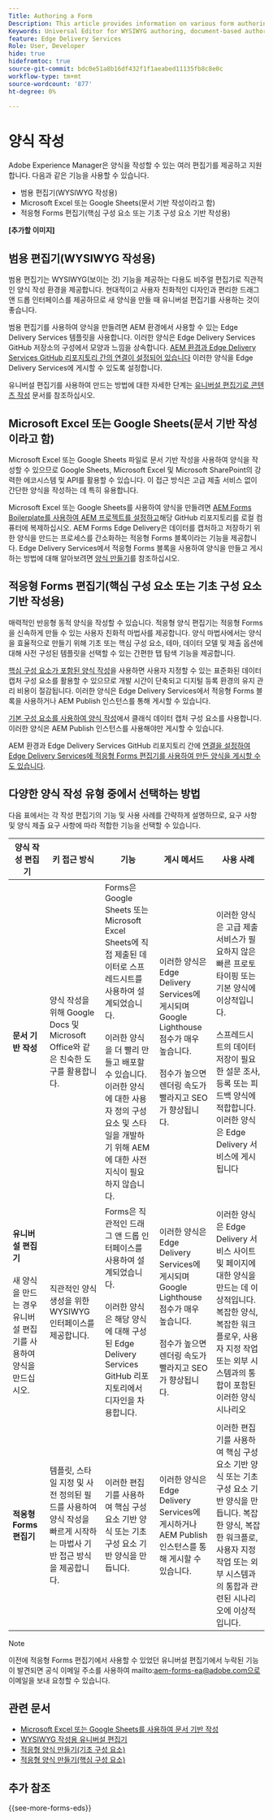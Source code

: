 ```yaml
---
Title: Authoring a Form
Description: This article provides information on various form authoring platforms, including the Universal Editor, document-based authoring, and Adaptive Forms editors (Core Components and Foundation Components).
Keywords: Universal Editor for WYSIWYG authoring, document-based authoring, Adaptive Forms editors, Adaptive Forms editors for Core Components authoring, Adaptive Forms editors for Foundation Components authoring
feature: Edge Delivery Services
Role: User, Developer
hide: true
hidefromtoc: true
source-git-commit: bdc0e51a8b16df432f1f1aeabed11135fb8c8e0c
workflow-type: tm+mt
source-wordcount: '877'
ht-degree: 0%

---
```



# 양식 작성

Adobe Experience Manager은 양식을 작성할 수 있는 여러 편집기를 제공하고 지원합니다. 다음과 같은 기능을 사용할 수 있습니다.
* 범용 편집기(WYSIWYG 작성용)
* Microsoft Excel 또는 Google Sheets(문서 기반 작성이라고 함)
* 적응형 Forms 편집기(핵심 구성 요소 또는 기초 구성 요소 기반 작성용)

**[추가할 이미지]**

## 범용 편집기(WYSIWYG 작성용)

범용 편집기는 WYSIWYG(보이는 것) 기능을 제공하는 다용도 비주얼 편집기로 직관적인 양식 작성 환경을 제공합니다. 현대적이고 사용자 친화적인 디자인과 편리한 드래그 앤 드롭 인터페이스를 제공하므로 새 양식을 만들 때 유니버설 편집기를 사용하는 것이 좋습니다.

범용 편집기를 사용하여 양식을 만들려면 AEM 환경에서 사용할 수 있는 Edge Delivery Services 템플릿을 사용합니다. 이러한 양식은 Edge Delivery Services GitHub 저장소의 구성에서 모양과 느낌을 상속합니다. [AEM 환경과 Edge Delivery Services GitHub 리포지토리 간의 연결이 설정되어 있습니다](/help/edge/docs/forms/publishing-forms.md) 이러한 양식을 Edge Delivery Services에 게시할 수 있도록 설정합니다.

유니버설 편집기를 사용하여 만드는 방법에 대한 자세한 단계는 [유니버설 편집기로 콘텐츠 작성](https://experienceleague.adobe.com/en/docs/experience-manager-cloud-service/content/sites/authoring/universal-editor/authoring) 문서를 참조하십시오.

## Microsoft Excel 또는 Google Sheets(문서 기반 작성이라고 함)

Microsoft Excel 또는 Google Sheets 파일로 문서 기반 작성을 사용하여 양식을 작성할 수 있으므로 Google Sheets, Microsoft Excel 및 Microsoft SharePoint의 강력한 에코시스템 및 API를 활용할 수 있습니다. 이 접근 방식은 고급 제출 서비스 없이 간단한 양식을 작성하는 데 특히 유용합니다.

Microsoft Excel 또는 Google Sheets를 사용하여 양식을 만들려면 [AEM Forms Boilerplate를 사용하여 AEM 프로젝트를 설정하고](/help/edge/docs/forms/tutorial.md#create-a-new-aem-project-pre-configured-with-adaptive-forms-block)해당 GitHub 리포지토리를 로컬 컴퓨터에 복제하십시오. AEM Forms Edge Delivery은 데이터를 캡처하고 저장하기 위한 양식을 만드는 프로세스를 간소화하는 적응형 Forms 블록이라는 기능을 제공합니다. Edge Delivery Services에서 적응형 Forms 블록을 사용하여 양식을 만들고 게시하는 방법에 대해 알아보려면 [양식 만들기](/help/edge/docs/forms/create-forms.md)를 참조하십시오.

## 적응형 Forms 편집기(핵심 구성 요소 또는 기초 구성 요소 기반 작성용)

매력적인 반응형 동적 양식을 작성할 수 있습니다. 적응형 양식 편집기는 적응형 Forms을 신속하게 만들 수 있는 사용자 친화적 마법사를 제공합니다. 양식 마법사에서는 양식을 효율적으로 만들기 위해 기초 또는 핵심 구성 요소, 테마, 데이터 모델 및 제출 옵션에 대해 사전 구성된 템플릿을 선택할 수 있는 간편한 탭 탐색 기능을 제공합니다.

[핵심 구성 요소가 포함된 양식 작성](/help/forms/creating-adaptive-form-core-components.md)을 사용하면 사용자 지정할 수 있는 표준화된 데이터 캡처 구성 요소를 활용할 수 있으므로 개발 시간이 단축되고 디지털 등록 환경의 유지 관리 비용이 절감됩니다. 이러한 양식은 Edge Delivery Services에서 적응형 Forms 블록을 사용하거나 AEM Publish 인스턴스를 통해 게시할 수 있습니다.

[기본 구성 요소를 사용하여 양식 작성](/help/forms/create-an-adaptive-form.md)에서 클래식 데이터 캡처 구성 요소를 사용합니다. 이러한 양식은 AEM Publish 인스턴스를 사용해야만 게시할 수 있습니다.

AEM 환경과 Edge Delivery Services GitHub 리포지토리 간에 [연결을 설정하여 Edge Delivery Services에 적응형 Forms 편집기를 사용하여 만든 양식을 게시할 수도 있습니다](/help/edge/docs/forms/publishing-forms.md).

## 다양한 양식 작성 유형 중에서 선택하는 방법

다음 표에서는 각 작성 편집기의 기능 및 사용 사례를 간략하게 설명하므로, 요구 사항 및 양식 제출 요구 사항에 따라 적합한 기능을 선택할 수 있습니다.

| **양식 작성 편집기** | **키 접근 방식** | **기능** | **게시 메서드** | **사용 사례** |
|--------|-----------|-------|-------|------------------------------------------------|
| **문서 기반 작성** | 양식 작성을 위해 Google Docs 및 Microsoft Office와 같은 친숙한 도구를 활용합니다. | Forms은 Google Sheets 또는 Microsoft Excel Sheets에 직접 제출된 데이터로 스프레드시트를 사용하여 설계되었습니다. </br> </br> 이러한 양식을 더 빨리 만들고 배포할 수 있습니다. 이러한 양식에 대한 사용자 정의 구성 요소 및 스타일을 개발하기 위해 AEM에 대한 사전 지식이 필요하지 않습니다. | 이러한 양식은 Edge Delivery Services에 게시되며 Google Lighthouse 점수가 매우 높습니다. </br> </br> 점수가 높으면 렌더링 속도가 빨라지고 SEO가 향상됩니다. | 이러한 양식은 고급 제출 서비스가 필요하지 않은 빠른 프로토타이핑 또는 기본 양식에 이상적입니다. </br> </br> 스프레드시트의 데이터 저장이 필요한 설문 조사, 등록 또는 피드백 양식에 적합합니다. 이러한 양식은 Edge Delivery 서비스에 게시됩니다 |
| **유니버설 편집기** </br> </br> 새 양식을 만드는 경우 유니버설 편집기를 사용하여 양식을 만드십시오. | 직관적인 양식 생성을 위한 WYSIWYG 인터페이스를 제공합니다. | Forms은 직관적인 드래그 앤 드롭 인터페이스를 사용하여 설계되었습니다. </br> </br> 이러한 양식은 해당 양식에 대해 구성된 Edge Delivery Services GitHub 리포지토리에서 디자인을 차용합니다. | 이러한 양식은 Edge Delivery Services에 게시되며 Google Lighthouse 점수가 매우 높습니다. </br> </br> 점수가 높으면 렌더링 속도가 빨라지고 SEO가 향상됩니다. | 이러한 양식은 Edge Delivery 서비스 사이트 및 페이지에 대한 양식을 만드는 데 이상적입니다. 복잡한 양식, 복잡한 워크플로우, 사용자 지정 작업 또는 외부 시스템과의 통합이 포함된 이러한 양식 시나리오 |
| **적응형 Forms 편집기** | 템플릿, 스타일 지정 및 사전 정의된 필드를 사용하여 양식 작성을 빠르게 시작하는 마법사 기반 접근 방식을 제공합니다. | 이러한 편집기를 사용하여 핵심 구성 요소 기반 양식 또는 기초 구성 요소 기반 양식을 만듭니다. | 이러한 양식은 Edge Delivery Services에 게시하거나 AEM Publish 인스턴스를 통해 게시할 수 있습니다. | 이러한 편집기를 사용하여 핵심 구성 요소 기반 양식 또는 기초 구성 요소 기반 양식을 만듭니다. 복잡한 양식, 복잡한 워크플로, 사용자 지정 작업 또는 외부 시스템과의 통합과 관련된 시나리오에 이상적입니다. |


>[!NOTE]
>
>
> 이전에 적응형 Forms 편집기에서 사용할 수 있었던 유니버설 편집기에서 누락된 기능이 발견되면 공식 이메일 주소를 사용하여 mailto:aem-forms-ea@adobe.com으로 이메일을 보내 요청할 수 있습니다.

## 관련 문서

* [Microsoft Excel 또는 Google Sheets를 사용하여 문서 기반 작성](/help/edge/docs/forms/create-forms.md)
* [WYSIWYG 작성용 유니버설 편집기](https://experienceleague.adobe.com/en/docs/experience-manager-cloud-service/content/edge-delivery/wysiwyg-authoring/authoring)
* [적응형 양식 만들기(기초 구성 요소)](/help/forms/creating-adaptive-form.md)
* [적응형 양식 만들기(핵심 구성 요소)](/help/forms/create-an-adaptive-form.md)

## 추가 참조

{{see-more-forms-eds}}